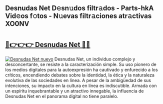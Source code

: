 ## Desnudas Net D𝚎sn𝚞dos filtr𝚊dos - Parts-hkA Vid𝚎os f𝚘tos - N𝚞evas filtr𝚊ciones atr𝚊ctivas XO0NV

# <h2><a href="http://mb49x6.tromn.icu/?c=Desnudas+Net">🔗👉👉👉 Desnudas Net 🔗🔗</a></h2>

[![Desnudas Net nuevo](https://i.imgur.com/pEAQMta.gif)](http://mb49x6.tromn.icu/?c=Desnudas+Net)
Desnudas Net, un individuo complejo y desconcertante, se resiste a la caracterización simple. Su uso pionero de los medios digitales para la autoexpresión ha cautivado y enfurecido a los críticos, encendiendo debates sobre la identidad, la ética y la naturaleza evolutiva de las sociedades en línea. A pesar de la ambigüedad de sus intenciones, su impacto en la cultura en línea es indiscutible. Armada con un espíritu inquebrantable y un atractivo innegable, la influencia de Desnudas Net en el panorama digital no tiene paralelo.
